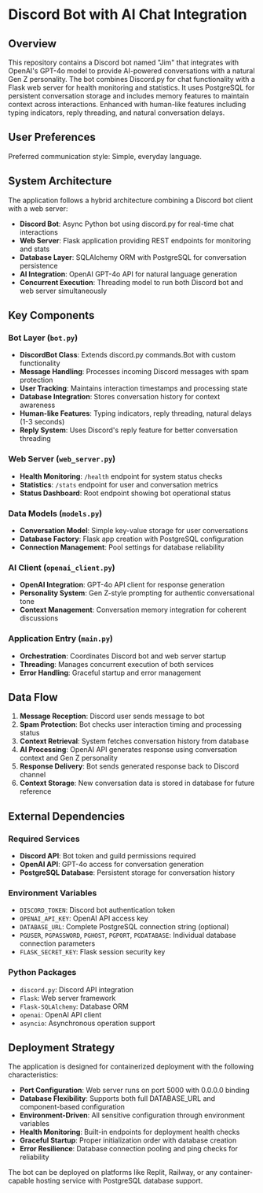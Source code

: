 # Discord Bot with AI Chat Integration

## Overview

This repository contains a Discord bot named "Jim" that integrates with OpenAI's GPT-4o model to provide AI-powered conversations with a natural Gen Z personality. The bot combines Discord.py for chat functionality with a Flask web server for health monitoring and statistics. It uses PostgreSQL for persistent conversation storage and includes memory features to maintain context across interactions. Enhanced with human-like features including typing indicators, reply threading, and natural conversation delays.

## User Preferences

Preferred communication style: Simple, everyday language.

## System Architecture

The application follows a hybrid architecture combining a Discord bot client with a web server:

- **Discord Bot**: Async Python bot using discord.py for real-time chat interactions
- **Web Server**: Flask application providing REST endpoints for monitoring and stats
- **Database Layer**: SQLAlchemy ORM with PostgreSQL for conversation persistence
- **AI Integration**: OpenAI GPT-4o API for natural language generation
- **Concurrent Execution**: Threading model to run both Discord bot and web server simultaneously

## Key Components

### Bot Layer (`bot.py`)
- **DiscordBot Class**: Extends discord.py commands.Bot with custom functionality
- **Message Handling**: Processes incoming Discord messages with spam protection
- **User Tracking**: Maintains interaction timestamps and processing state
- **Database Integration**: Stores conversation history for context awareness
- **Human-like Features**: Typing indicators, reply threading, natural delays (1-3 seconds)
- **Reply System**: Uses Discord's reply feature for better conversation threading

### Web Server (`web_server.py`)
- **Health Monitoring**: `/health` endpoint for system status checks
- **Statistics**: `/stats` endpoint for user and conversation metrics
- **Status Dashboard**: Root endpoint showing bot operational status

### Data Models (`models.py`)
- **Conversation Model**: Simple key-value storage for user conversations
- **Database Factory**: Flask app creation with PostgreSQL configuration
- **Connection Management**: Pool settings for database reliability

### AI Client (`openai_client.py`)
- **OpenAI Integration**: GPT-4o API client for response generation
- **Personality System**: Gen Z-style prompting for authentic conversational tone
- **Context Management**: Conversation memory integration for coherent discussions

### Application Entry (`main.py`)
- **Orchestration**: Coordinates Discord bot and web server startup
- **Threading**: Manages concurrent execution of both services
- **Error Handling**: Graceful startup and error management

## Data Flow

1. **Message Reception**: Discord user sends message to bot
2. **Spam Protection**: Bot checks user interaction timing and processing status
3. **Context Retrieval**: System fetches conversation history from database
4. **AI Processing**: OpenAI API generates response using conversation context and Gen Z personality
5. **Response Delivery**: Bot sends generated response back to Discord channel
6. **Context Storage**: New conversation data is stored in database for future reference

## External Dependencies

### Required Services
- **Discord API**: Bot token and guild permissions required
- **OpenAI API**: GPT-4o access for conversation generation
- **PostgreSQL Database**: Persistent storage for conversation history

### Environment Variables
- `DISCORD_TOKEN`: Discord bot authentication token
- `OPENAI_API_KEY`: OpenAI API access key
- `DATABASE_URL`: Complete PostgreSQL connection string (optional)
- `PGUSER`, `PGPASSWORD`, `PGHOST`, `PGPORT`, `PGDATABASE`: Individual database connection parameters
- `FLASK_SECRET_KEY`: Flask session security key

### Python Packages
- `discord.py`: Discord API integration
- `Flask`: Web server framework
- `Flask-SQLAlchemy`: Database ORM
- `openai`: OpenAI API client
- `asyncio`: Asynchronous operation support

## Deployment Strategy

The application is designed for containerized deployment with the following characteristics:

- **Port Configuration**: Web server runs on port 5000 with 0.0.0.0 binding
- **Database Flexibility**: Supports both full DATABASE_URL and component-based configuration
- **Environment-Driven**: All sensitive configuration through environment variables
- **Health Monitoring**: Built-in endpoints for deployment health checks
- **Graceful Startup**: Proper initialization order with database creation
- **Error Resilience**: Database connection pooling and ping checks for reliability

The bot can be deployed on platforms like Replit, Railway, or any container-capable hosting service with PostgreSQL database support.